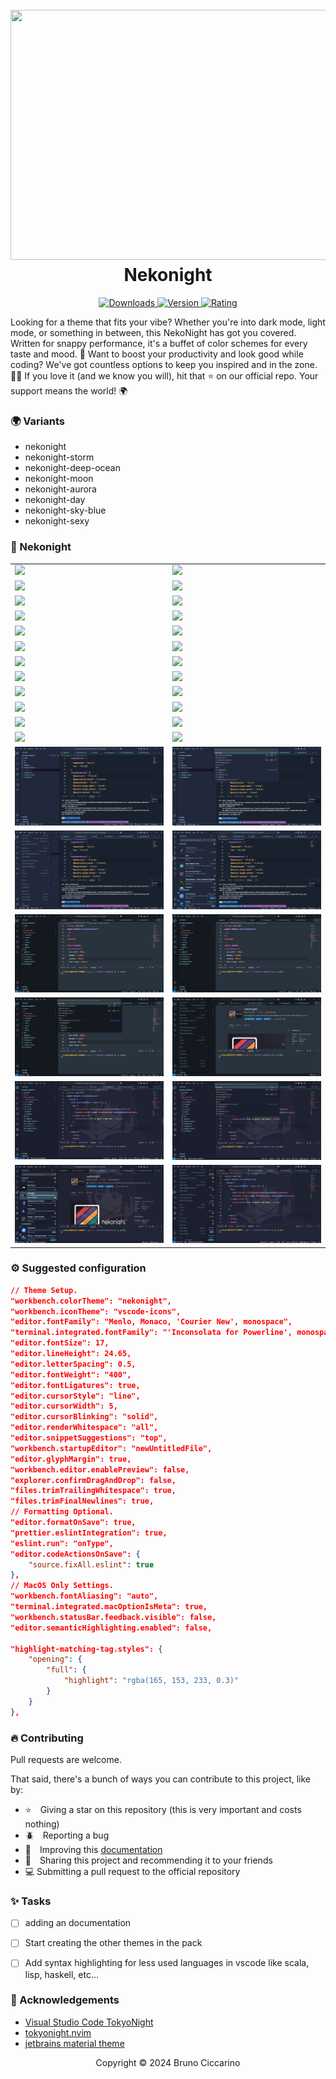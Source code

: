 <h1 align="center">
  <br>
  <a href="https://marketplace.visualstudio.com/items?itemName=BrunoCiccarino.nekonight">
    <img src="./icon.png" width="600" height="400">
  </a>
  <br>
  Nekonight
  <br>
</h1>

<p align="center">
  <a href="https://marketplace.visualstudio.com/items?itemName=BrunoCiccarino.nekonight">
    <img src="https://img.shields.io/visual-studio-marketplace/i/BrunoCiccarino.nekonight?style=for-the-badge&logo=vscode&color=%23bae1ff" alt="Downloads">
  </a>
  <a href="https://marketplace.visualstudio.com/items?itemName=BrunoCiccarino.nekonight">
    <img src="https://img.shields.io/visual-studio-marketplace/v/BrunoCiccarino.nekonight?style=for-the-badge&color=%23ffb3ba" alt="Version">
  </a>
  <a href="https://marketplace.visualstudio.com/items?itemName=BrunoCiccarino.nekonight">
    <img src="https://img.shields.io/visual-studio-marketplace/stars/BrunoCiccarino.nekonight?style=for-the-badge&color=%09%2368c4af" alt="Rating">
  </a>
</p>

Looking for a theme that fits your vibe? Whether you're into dark mode, light mode, or something in between, this NekoNight has got you covered. Written for snappy performance, it's a buffet of color schemes for every taste and mood. 🍭 Want to boost your productivity and look good while coding? We've got countless options to keep you inspired and in the zone. 🚀✨ If you love it (and we know you will), hit that ⭐ on our official repo. Your support means the world! 🌍

### 🌍 Variants

- nekonight 
- nekonight-storm
- nekonight-deep-ocean
- nekonight-moon
- nekonight-aurora
- nekonight-day
- nekonight-sky-blue
- nekonight-sexy

### 🚀 Nekonight 

<table width="100%">
  <tr>
    <td width="50%">
      <img src="./img/nekonight-vscode.jpg" />
    </td>
    <td width="50%">
      <img src="./img/nekonight-vscode-1.jpg" />
    </td>
    </tr>
    <tr>
    <td width="50%">
      <img src="./img/nekonight-vscode-2.jpg" />
    </td>
    <td width="50%">
      <img src="./img/nekonight-vscode-3.jpg" />
    </td>
    </tr>
    <tr>
    <td width="50%">
      <img src="./img/nekonight-vscode-storm.jpg" />
    </td>
    <td width="50%">
      <img src="./img/nekonight-vscode-storm-1.jpg" />
    </td>
    </tr>
        <tr>
    <td width="50%">
      <img src="./img/nekonight-vscode-storm-2.jpg" />
    </td>
    <td width="50%">
      <img src="./img/nekonight-vscode-storm-2.jpg" />
    </td>
    </tr>
    <tr>
    <td width="50%">
      <img src="./img/deepocean.jpg" />
    </td>
    <td width="50%">
      <img src="./img/deepocean-1.jpg" />
    </td>
    </tr>
      <tr>
    <td width="50%">
      <img src="./img/deepocean-2.jpg" />
    </td>
    <td width="50%">
      <img src="./img/deepocean-3.jpg" />
    </td>
    </tr>
    <tr>
    <td width="50%">
      <img src="./img/nekonight-moon.jpg" />
    </td>
    <td width="50%">
      <img src="./img/nekonight-moon1.jpg" />
    </td>
    </tr>
        <tr>
    <td width="50%">
      <img src="./img/nekonight-moon2.jpg" />
    </td>
    <td width="50%">
      <img src="./img/nekonight-moon3.jpg" />
    </td>
    </tr>
    <tr>
    <td width="50%">
      <img src="./img/aurora.jpg" />
    </td>
    <td width="50%">
      <img src="./img/aurora1.jpg" />
    </td>
    </tr>
        <tr>
    <td width="50%">
      <img src="./img/aurora2.jpg" />
    </td>
    <td width="50%">
      <img src="./img/aurora3.jpg" />
    </td>
    </tr>
        <tr>
    <td width="50%">
      <img src="./img/day.jpg" />
    </td>
    <td width="50%">
      <img src="./img/day1.jpg" />
    </td>
    </tr>
        <tr>
    <td width="50%">
      <img src="./img/day2.jpg" />
    </td>
    <td width="50%">
      <img src="./img/day3.jpg" />
    </td>
    </tr>
    <tr>
    <td width="50%">
      <img src="./img/onedark-deep.jpg" />
    </td>
    <td width="50%">
      <img src="./img/onedark-deep1.jpg" />
    </td>
    </tr>
        <tr>
    <td width="50%">
      <img src="./img/onedark-deep2.jpg" />
    </td>
    <td width="50%">
      <img src="./img/onedark-deep3.jpg" />
    </td>
    </tr>
    <tr>
    <td width="50%">
      <img src="./img/sky-blue.jpg" />
    </td>
    <td width="50%">
      <img src="./img/sky-blue-1.jpg" />
    </td>
    </tr>
        <tr>
    <td width="50%">
      <img src="./img/sky-blue-2.jpg" />
    </td>
    <td width="50%">
      <img src="./img/sky-blue-3.jpg" />
    </td>
    </tr>
    <tr>
    <td width="50%">
      <img src="./img/sheep.jpg" />
    </td>
    <td width="50%">
      <img src="./img/sheep-01.jpg" />
    </td>
    </tr>
        <tr>
    <td width="50%">
      <img src="./img/sheep-02.jpg" />
    </td>
    <td width="50%">
      <img src="./img/sheep-03.jpg" />
    </td>
    </tr>
</table>

### ⚙️ Suggested configuration

```json
// Theme Setup.
"workbench.colorTheme": "nekonight",
"workbench.iconTheme": "vscode-icons",
"editor.fontFamily": "Menlo, Monaco, 'Courier New', monospace",
"terminal.integrated.fontFamily": "'Inconsolata for Powerline', monospace",
"editor.fontSize": 17,
"editor.lineHeight": 24.65,
"editor.letterSpacing": 0.5,
"editor.fontWeight": "400",
"editor.fontLigatures": true,
"editor.cursorStyle": "line",
"editor.cursorWidth": 5,
"editor.cursorBlinking": "solid",
"editor.renderWhitespace": "all",
"editor.snippetSuggestions": "top",
"workbench.startupEditor": "newUntitledFile",
"editor.glyphMargin": true,
"workbench.editor.enablePreview": false,
"explorer.confirmDragAndDrop": false,
"files.trimTrailingWhitespace": true,
"files.trimFinalNewlines": true,
// Formatting Optional.
"editor.formatOnSave": true,
"prettier.eslintIntegration": true,
"eslint.run": "onType",
"editor.codeActionsOnSave": {
    "source.fixAll.eslint": true
},
// MacOS Only Settings.
"workbench.fontAliasing": "auto",
"terminal.integrated.macOptionIsMeta": true,
"workbench.statusBar.feedback.visible": false,
"editor.semanticHighlighting.enabled": false,

"highlight-matching-tag.styles": {
    "opening": {
        "full": {
            "highlight": "rgba(165, 153, 233, 0.3)"
        }
    }
},
```
### 🔥 Contributing

Pull requests are welcome.

That said, there's a bunch of ways you can contribute to this project, like by:

* ⭐ Giving a star on this repository (this is very important and costs nothing)
* 🪲 Reporting a bug
* 📄 Improving this [documentation](./doc/nekonight.md)
* 🚨 Sharing this project and recommending it to your friends
* 💻 Submitting a pull request to the official repository

### ✨ Tasks

- [ ] adding an documentation
- [ ] Start creating the other themes in the pack
- [ ] Add syntax highlighting for less used languages ​​in vscode like scala, lisp, haskell, etc...
  

### 👏 Acknowledgements 

- [Visual Studio Code TokyoNight](https://github.com/enkia/tokyo-night-vscode-theme)
- [tokyonight.nvim](https://github.com/folke/tokyonight.nvim)
- [jetbrains material theme](https://github.com/ChrisRM/material-theme-jetbrains)
  
<p align="center">Copyright © 2024 Bruno Ciccarino</p>